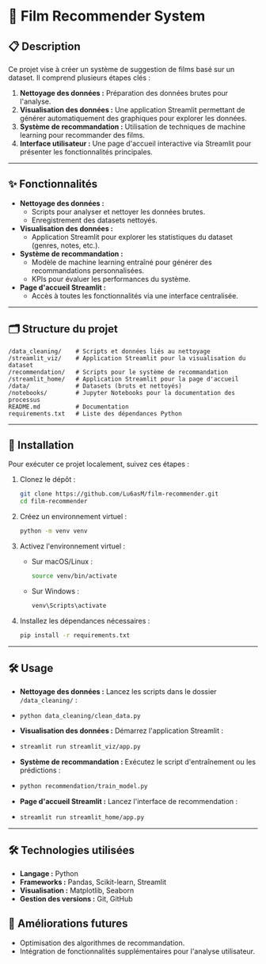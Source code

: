 # 🎥 Film Recommender System

## 📋 Description
Ce projet vise à créer un système de suggestion de films basé sur un dataset. Il comprend plusieurs étapes clés :
1. **Nettoyage des données :** Préparation des données brutes pour l'analyse.
2. **Visualisation des données :** Une application Streamlit permettant de générer automatiquement des graphiques pour explorer les données.
3. **Système de recommandation :** Utilisation de techniques de machine learning pour recommander des films.
4. **Interface utilisateur :** Une page d'accueil interactive via Streamlit pour présenter les fonctionnalités principales.

---

## ✨ Fonctionnalités
- **Nettoyage des données :**
  - Scripts pour analyser et nettoyer les données brutes.
  - Enregistrement des datasets nettoyés.
- **Visualisation des données :**
  - Application Streamlit pour explorer les statistiques du dataset (genres, notes, etc.).
- **Système de recommandation :**
  - Modèle de machine learning entraîné pour générer des recommandations personnalisées.
  - KPIs pour évaluer les performances du système.
- **Page d'accueil Streamlit :**
  - Accès à toutes les fonctionnalités via une interface centralisée.

---

## 🗂 Structure du projet
```plaintext
/data_cleaning/    # Scripts et données liés au nettoyage
/streamlit_viz/    # Application Streamlit pour la visualisation du dataset
/recommendation/   # Scripts pour le système de recommandation
/streamlit_home/   # Application Streamlit pour la page d'accueil
/data/             # Datasets (bruts et nettoyés)
/notebooks/        # Jupyter Notebooks pour la documentation des processus
README.md          # Documentation
requirements.txt   # Liste des dépendances Python
```

---

## 🚀 Installation
Pour exécuter ce projet localement, suivez ces étapes :

1. Clonez le dépôt :

    ```bash
    git clone https://github.com/Lu6asM/film-recommender.git
    cd film-recommender
    ```

2. Créez un environnement virtuel :

    ```bash
    python -m venv venv
    ```

3. Activez l'environnement virtuel :

    - Sur macOS/Linux :

        ```bash
        source venv/bin/activate
        ```

    - Sur Windows :

        ```bash
        venv\Scripts\activate
        ```

4. Installez les dépendances nécessaires :

    ```bash
    pip install -r requirements.txt
    ```
    
---

## 🛠 Usage
- **Nettoyage des données :** Lancez les scripts dans le dossier `/data_cleaning/` :
- 
    ```bash
    python data_cleaning/clean_data.py
    ```
- **Visualisation des données :** Démarrez l'application Streamlit :
- 
    ```bash
    streamlit run streamlit_viz/app.py
    ```
- **Système de recommandation :** Exécutez le script d'entraînement ou les prédictions :
- 
    ```bash
    python recommendation/train_model.py
    ```
- **Page d'accueil Streamlit :** Lancez l'interface de recommendation :
- 
    ```bash
    streamlit run streamlit_home/app.py
    ```
  
---

## 🛠 Technologies utilisées
- **Langage :** Python
- **Frameworks :** Pandas, Scikit-learn, Streamlit
- **Visualisation :** Matplotlib, Seaborn
- **Gestion des versions :** Git, GitHub

## 🚧 Améliorations futures
- Optimisation des algorithmes de recommandation.
- Intégration de fonctionnalités supplémentaires pour l'analyse utilisateur.
